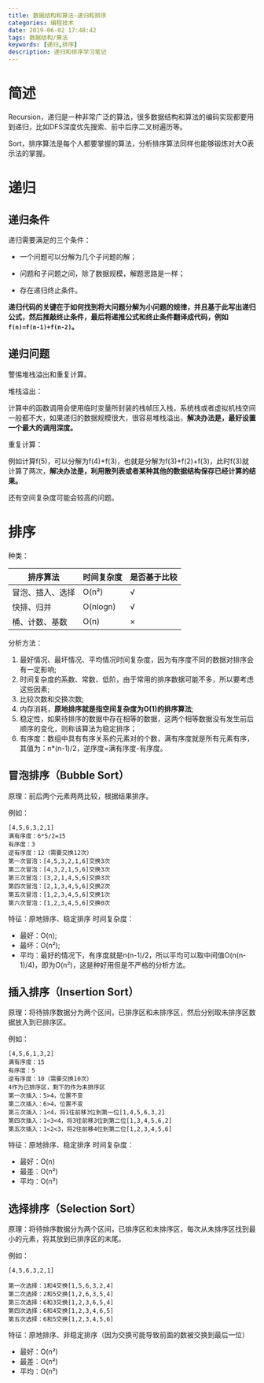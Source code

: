 ```yaml
---
title: 数据结构和算法-递归和排序
categories: 编程技术
date: 2019-06-02 17:48:42
tags: 数据结构/算法
keywords: [递归,排序]
description: 递归和排序学习笔记
---
```


# 简述

Recursion，递归是一种非常广泛的算法，很多数据结构和算法的编码实现都要用到递归，比如DFS深度优先搜索、前中后序二叉树遍历等。

Sort，排序算法是每个人都要掌握的算法，分析排序算法同样也能够锻炼对大O表示法的掌握。

<!--more-->

# 递归

## 递归条件

递归需要满足的三个条件：

- 一个问题可以分解为几个子问题的解；

- 问题和子问题之间，除了数据规模，解题思路是一样；

- 存在递归终止条件。

**递归代码的关键在于如何找到将大问题分解为小问题的规律，并且基于此写出递归公式，然后推敲终止条件，最后将递推公式和终止条件翻译成代码，例如`f(n)=f(n-1)+f(n-2)`。**

## 递归问题

警惕堆栈溢出和重复计算。

堆栈溢出：



计算中的函数调用会使用临时变量所封装的栈帧压入栈，系统栈或者虚拟机栈空间一般都不大，如果递归的数据规模很大，很容易堆栈溢出，**解决办法是，最好设置一个最大的调用深度。**



重复计算：



例如计算f(5)，可以分解为f(4)+f(3)，也就是分解为f(3)+f(2)+f(3)，此时f(3)就计算了两次，**解决办法是，利用散列表或者某种其他的数据结构保存已经计算的结果。**



还有空间复杂度可能会较高的问题。

# 排序

种类：

| 排序算法     | 时间复杂度 | 是否基于比较 |
| -------- | ----- | ------ |
| 冒泡、插入、选择 | O(n²) | √      |
| 快排、归并    |    O(nlogn)   | √      |
| 桶、计数、基数  |     O(n)  | ×      |

分析方法：

1. 最好情况、最坏情况、平均情况时间复杂度，因为有序度不同的数据对排序会有一定影响;
2. 时间复杂度的系数、常数、低阶，由于常用的排序数据可能不多，所以要考虑这些因素;
3. 比较次数和交换次数;
4. 内存消耗，**原地排序就是指空间复杂度为O(1)的排序算法**;
5. 稳定性，如果待排序的数据中存在相等的数据，这两个相等数据没有发生前后顺序的变化，则称该算法为稳定排序；
6. 有序度：数组中具有有序关系的元素对的个数，满有序度就是所有元素有序，其值为：n*(n-1)/2，逆序度=满有序度-有序度。

## 冒泡排序（Bubble Sort）
原理：前后两个元素两两比较，根据结果排序。

例如：

	[4,5,6,3,2,1]
	满有序度：6*5/2=15
	有序度：3
	逆有序度：12（需要交换12次）
	第一次冒泡：[4,5,3,2,1,6]交换3次
	第二次冒泡：[4,3,2,1,5,6]交换3次
	第三次冒泡：[3,2,1,4,5,6]交换3次
	第四次冒泡：[2,1,3,4,5,6]交换2次
	第五次冒泡：[1,2,3,4,5,6]交换1次
	第六次冒泡：[1,2,3,4,5,6]交换0次
特征：原地排序、稳定排序
时间复杂度：
- 最好：O(n);
- 最坏：O(n²);
- 平均：最好的情况下，有序度就是n(n-1)/2，所以平均可以取中间值O(n(n-1)/4)，即为O(n²)，这是种好用但是不严格的分析方法。

## 插入排序（Insertion Sort）
原理：将待排序数据分为两个区间，已排序区和未排序区，然后分别取未排序区数据放入到已排序区。

例如：

	[4,5,6,1,3,2]
	满有序度：15
	有序度：5
	逆有序度：10（需要交换10次）
	4作为已排序区，剩下的作为未排序区
	第一次插入：5>4，位置不变
	第二次插入：6>4，位置不变
	第三次插入：1<4，将1往前移3位到第一位[1,4,5,6,3,2]
	第四次插入：1<3<4，将3往前移3位到第二位[1,3,4,5,6,2]
	第五次插入：1<2<3，将2往前移4位到第二位[1,2,3,4,5,6]
	
特征：原地排序、稳定排序
时间复杂度：
- 最好：O(n)
- 最差：O(n²)
- 平均：O(n²)

## 选择排序（Selection Sort）
原理：将待排序数据分为两个区间，已排序区和未排序区，每次从未排序区找到最小的元素，将其放到已排序区的末尾。

例如：
	
	[4,5,6,3,2,1]

	第一次选择：1和4交换[1,5,6,3,2,4]
	第二次选择：2和5交换[1,2,6,3,5,4]
	第三次选择：6和3交换[1,2,3,6,5,4]
	第四次选择：6和4交换[1,2,3,4,6,5]
	第五次选择：6和5交换[1,2,3,4,5,6]
特征：原地排序、非稳定排序（因为交换可能导致前面的数被交换到最后一位）
- 最好：O(n²)
- 最差：O(n²)
- 平均：O(n²)

	